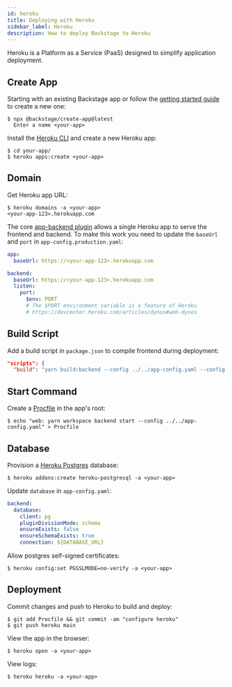 ```yaml
---
id: heroku
title: Deploying with Heroku
sidebar_label: Heroku
description: How to deploy Backstage to Heroku
---
```


Heroku is a Platform as a Service (PaaS) designed to simplify application deployment.

## Create App

Starting with an existing Backstage app or follow the [getting started guide](https://backstage.io/docs/getting-started/) to create a new one:

```shell
$ npx @backstage/create-app@latest
  Enter a name <your-app>
```

Install the
[Heroku CLI](https://devcenter.heroku.com/articles/heroku-cli) and create a new Heroku app:

```shell
$ cd your-app/
$ heroku apps:create <your-app>
```

## Domain

Get Heroku app URL:
```shell
$ heroku domains -a <your-app>
<your-app-123>.herokuapp.com
```

The core [app-backend plugin](https://www.npmjs.com/package/@backstage/plugin-app-backend) allows a single Heroku app to serve the frontend and backend. To make this work you need to update the `baseUrl` and `port` in `app-config.production.yaml`:
```yaml
app:
  baseUrl: https://<your-app-123>.herokuapp.com

backend:
  baseUrl: https://<your-app-123>.herokuapp.com
  listen:
    port:
      $env: PORT
      # The $PORT environment variable is a feature of Heroku
      # https://devcenter.heroku.com/articles/dynos#web-dynos
```

## Build Script

Add a build script in `package.json` to compile frontend during deployment:
```json
"scripts": {
  "build": "yarn build:backend --config ../../app-config.yaml --config app-config.production.yaml"
```

## Start Command

Create a [Procfile](https://devcenter.heroku.com/articles/procfile) in the app's root:
```shell
$ echo "web: yarn workspace backend start --config ../../app-config.yaml" > Procfile
```

## Database

Provision a [Heroku Postgres](https://elements.heroku.com/addons/heroku-postgresql) database:
```shell
$ heroku addons:create heroku-postgresql -a <your-app>
```

Update `database` in `app-config.yaml`:
```yaml
backend:
  database:
    client: pg
    pluginDivisionMode: schema
    ensureExists: false
    ensureSchemaExists: true
    connection: ${DATABASE_URL}
```

Allow postgres self-signed certificates:
```shell
$ heroku config:set PGSSLMODE=no-verify -a <your-app>
```

## Deployment

Commit changes and push to Heroku to build and deploy:

```shell
$ git add Procfile && git commit -am "configure heroku"
$ git push heroku main
```

View the app in the browser:

```shell
$ heroku open -a <your-app>
```

View logs:

```shell
$ heroku heroku -a <your-app>
```
